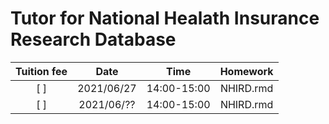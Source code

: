 # Tutor for National Healath Insurance Research Database

| Tuition fee |    Date    |    Time     | Homework  |
|:-----------:|:----------:|:-----------:|:---------:|
|     [ ]     | 2021/06/27 | 14:00-15:00 | NHIRD.rmd |
|     [ ]     | 2021/06/?? | 14:00-15:00 | NHIRD.rmd |
